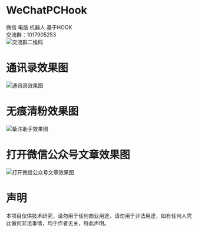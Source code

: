 # WeChatPCHook
微信 电脑 机器人 基于HOOK  
交流群：1017905253  
![交流群二维码](https://github.com/KongKong20/WeChatPCHook/blob/master/%E7%A9%BA-%E4%BA%A4%E6%B5%81%E7%BE%A4%E7%BE%A4%E8%81%8A%E4%BA%8C%E7%BB%B4%E7%A0%81.png)  
# 通讯录效果图  
![通讯录效果图](https://github.com/KongKong20/WeChatPCHook/blob/master/%E9%80%9A%E8%AE%AF%E5%BD%95%E6%95%88%E6%9E%9C%E5%9B%BE.jpg)  
# 无痕清粉效果图  
![备注助手效果图](https://github.com/KongKong20/WeChatPCHook/blob/master/%E6%97%A0%E7%97%95%E6%B8%85%E7%B2%89%E6%95%88%E6%9E%9C%E5%9B%BE.png)  
# 打开微信公众号文章效果图  
![打开微信公众号文章效果图](https://github.com/KongKong20/WeChatPCHook/blob/master/%E6%89%93%E5%BC%80%E5%BE%AE%E4%BF%A1%E6%96%87%E7%AB%A0.png)  
# 声明  
本项目仅供技术研究，请勿用于任何商业用途，请勿用于非法用途，如有任何人凭此做何非法事情，均于作者无关，特此声明。
